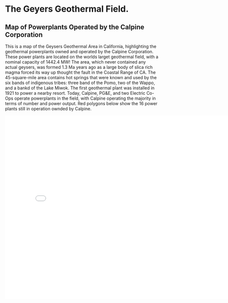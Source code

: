 # The Geyers Geothermal Field. 

## Map of Powerplants Operated by the Calpine Corporation

This is a map of the Geysers Geothermal Area in California, highlighting the geothermal powerplants owned and operated by the Calpine Corporation.   These power plants are located on the worlds larget geothermal field, with a nominal capacity of 1442.4 MW!  The area, which never contained any actual geysers, was formed 1.3 Ma years ago as a large body of slica rich magma forced its way up thought the fault in the Coastal Range of CA.  The 45-square-mile area contains hot springs that were known and used by the six bands of indigenous tribes:  three band of the Pomo, two of the Wappo, and a bankd of the Lake Miwok.  The first geothermal plant was installed in 1921 to power a nearby resort.  Today, Calpine, PG&E, and two Electric Co-Ops operate powerplants in the field, with Calpine operating the majority in terms of number and power output. Red polygons below show the 16 power plants still in operation ownded by Calpine. 

<embed type="text/html" 
src="the_geysers.html" 
width="800" 
height="600">
